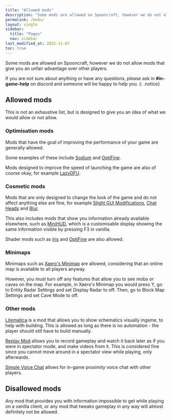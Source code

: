 ```yaml
---
title: "Allowed mods"
description: "Some mods are allowed on Spooncraft, however we do not allow mods that give you an unfair advantage over other players."
permalink: /mods/
layout: single
sidebar:
  title: "Pages"
  nav: sidebar
last_modified_at: 2022-11-07
toc: true
---
```


Some mods are allowed on Spooncraft, however we do not allow mods that give you an unfair advantage over other players.

If you are not sure about anything or have any questions, please ask in **#in-game-help** on discord and someone will be happy to help you.
{: .notice}

## Allowed mods

This is not an exhaustive list, but is designed to give you an idea of what we would allow or not allow.

### Optimisation mods
Mods that have the goal of improving the performance of your game are generally allowed.

Some examples of these include [Sodium](https://modrinth.com/mod/sodium) and [OptiFine](https://optifine.net/home).

Mods designed to improve the speed of launching the game are also of course okay, for example [LazyDFU](https://modrinth.com/mod/lazydfu).

### Cosmetic mods
Mods that are only designed to change the look of the game and do not affect anything else are fine, for example [Slight GUI Modifications](https://modrinth.com/mod/slight-gui-modifications), [Chat Heads](https://modrinth.com/mod/chat-heads) and [Blur](https://modrinth.com/mod/blur-fabric).

This also includes mods that show you information already available elsewhere, such as [MiniHUD](https://www.curseforge.com/minecraft/mc-mods/minihud), which is a customisable display showing the same information visible by pressing F3 in vanilla.

Shader mods such as [Iris](https://irisshaders.net/) and [OptiFine](https://optifine.net/home) are also allowed.

### Minimaps
Minimaps such as [Xaero's Minimap](https://www.curseforge.com/minecraft/mc-mods/xaeros-minimap/) are allowed, considering that an online map is available to all players anyway.

However, you must turn off any features that allow you to see mobs or caves on the map. For example, in Xaero's Minimap you would press Y, go to Entity Radar Settings and set Display Radar to off. Then, go to Block Map Settings and set Cave Mode to off.

### Other mods
[Litematica](https://www.curseforge.com/minecraft/mc-mods/litematica) is a mod that allows you to show schematics visually ingame, to help with building. This is allowed as long as there is no automation - the player should still have to build manually.

[Replay Mod](https://www.replaymod.com/download/) allows you to record gameplay and watch it back later as if you were in spectator mode, and make videos from it. This is considered fine since you cannot move around in a spectator view while playing, only afterwards.

[Simple Voice Chat](https://modrinth.com/mod/simple-voice-chat) allows for in-game proximity voice chat with other players.

## Disallowed mods

Any mod that provides you with information impossible to get while playing on a vanilla client, or any mod that tweaks gameplay in any way will almost definitely not be allowed.